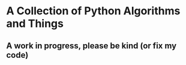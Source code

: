 # A Collection of Python Algorithms and Things

## A work in progress, please be kind (or fix my code)
